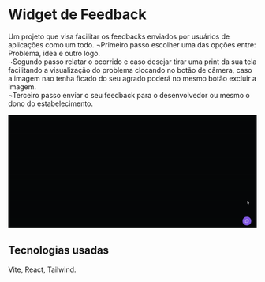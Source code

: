 # Widget de Feedback
Um projeto que visa facilitar os feedbacks enviados por usuários de aplicações
como um todo. 
  ¬Primeiro passo escolher uma das opções entre: Problema, idea e outro logo. </br>
  ¬Segundo passo relatar o ocorrido e caso desejar tirar uma print da sua tela 
facilitando a visualização do problema clocando no botão de câmera, caso a 
imagem nao tenha ficado do seu agrado poderá no mesmo botão excluir a imagem. </br>
  ¬Terceiro passo enviar o seu feedback para o desenvolvedor ou mesmo o dono do 
estabelecimento.

<p>
  <img src="/src/assets/widget.gif" alt="demonstração de funcionamento da aplicação">
</p>


## Tecnologias usadas
Vite, React, Tailwind.
